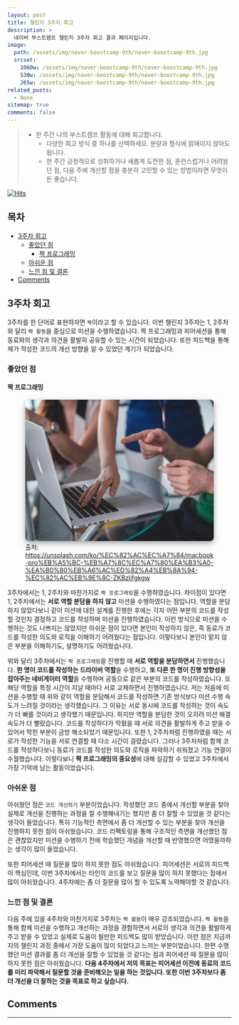 ```yaml
---
layout: post
title: 챌린지 3주차 회고
description: >
  네이버 부스트캠프 챌린지 3주차 회고 결과 페이지입니다.
image:
  path: /assets/img/naver-boostcamp-9th/naver-boostcamp-9th.jpg
  srcset:
    1060w: /assets/img/naver-boostcamp-9th/naver-boostcamp-9th.jpg
    530w: /assets/img/naver-boostcamp-9th/naver-boostcamp-9th.jpg
    265w: /assets/img/naver-boostcamp-9th/naver-boostcamp-9th.jpg
related_posts:
  - None
sitemap: true
comments: false
---
```


> - 한 주간 나의 부스트캠프 활동에 대해 회고합니다.
>   - 다양한 회고 방식 중 하나를 선택하세요. 분량과 형식에 얽매이지 않아도 됩니다.
>   - 한 주간 긍정적으로 성취하거나 새롭게 도전한 점, 혼란스럽거나 어려웠던 점, 다음 주에 개선할 점을 충분히 고민할 수 있는 방법이라면 무엇이든 좋습니다.

[![Hits](https://hits.seeyoufarm.com/api/count/incr/badge.svg?url=https%3A%2F%2Fhyunjinno.github.io%2Fnaver-boostcamp-9th%2F2024-08-02-challenge-day15%2F&count_bg=%2379C83D&title_bg=%23555555&icon=&icon_color=%23E7E7E7&title=hits&edge_flat=false)](https://hits.seeyoufarm.com)

<h2> 목차 </h2>

- [3주차 회고](#3주차-회고)
  - [좋았던 점](#좋았던-점)
    - [짝 프로그래밍](#짝-프로그래밍)
  - [아쉬운 점](#아쉬운-점)
  - [느낀 점 및 결론](#느낀-점-및-결론)
- [Comments](#comments)

## 3주차 회고

3주차를 한 단어로 표현하자면 `짝`이라고 할 수 있습니다. 이번 챌린지 3주차는 1, 2주차와 달리 `짝 활동`을 중심으로 미션을 수행하였습니다. 짝 프로그래밍과 피어세션을 통해 동료와의 생각과 의견을 활발히 공유할 수 있는 시간이 되었습니다. 또한 피드백을 통해 제가 작성한 코드의 개선 방향을 알 수 있었던 계기가 되었습니다.

### 좋았던 점

#### 짝 프로그래밍

<figure>
<img src="/assets/img/naver-boostcamp-9th/day15/pic1.jpg" alt="pic1" style="box-shadow: 0 4px 8px 0 rgba(0, 0, 0, 0.2), 0 6px 20px 0 rgba(0, 0, 0, 0.19); border-radius: 0.5rem"/>
<figcaption>출처: <a href="https://unsplash.com/ko/%EC%82%AC%EC%A7%84/macbook-pro%EB%A5%BC-%EB%A7%8C%EC%A7%80%EA%B3%A0-%EA%B0%80%EB%A6%AC%ED%82%A4%EB%8A%94-%EC%82%AC%EB%9E%8C-ZKBzlifgkgw">https://unsplash.com/ko/%EC%82%AC%EC%A7%84/macbook-pro%EB%A5%BC-%EB%A7%8C%EC%A7%80%EA%B3%A0-%EA%B0%80%EB%A6%AC%ED%82%A4%EB%8A%94-%EC%82%AC%EB%9E%8C-ZKBzlifgkgw</a></figcaption>
</figure>

3주차에서는 1, 2주차와 마찬가지로 `짝 프로그래밍`을 수행하였습니다. 차이점이 있다면 1, 2주차에서는 **서로 역할 분담을 하지 않고** 미션을 수행하였다는 점입니다. 역할을 분담하지 않았다보니 같이 미션에 대한 설계를 진행한 후에는 각자 어떤 부분의 코드를 작성할 것인지 결정하고 코드를 작성하며 미션을 진행하였습니다. 이런 방식으로 미션을 수행하는 것도 나쁘지는 않았지만 아쉬운 점이 있다면 본인이 작성하지 않은, 즉 동료가 코드를 작성한 의도와 로직을 이해하기 어려웠다는 점입니다. 이렇다보니 본인이 맡지 않은 부분을 이해하기도, 설명하기도 어려웠습니다.

위와 달리 3주차에서는 `짝 프로그래밍`을 진행할 때 **서로 역할을 분담하면서** 진행했습니다. **한 명이 코드를 작성하는 드라이버 역할**을 수행하고, **또 다른 한 명이 진행 방향성을 잡아주는 네비게이터 역할**을 수행하며 공동으로 같은 부분의 코드를 작성하였습니다. 또 해당 역할을 특정 시간이 지날 때마다 서로 교체하면서 진행하였습니다. 저는 처음에 미션을 수행할 때 위와 같이 역할을 분담해서 코드를 작성하면 기존 방식보다 미션 수행 속도가 느려질 것이라는 생각했습니다. 그 이유는 서로 동시에 코드를 작성하는 것이 속도가 더 빠를 것이라고 생각했기 때문입니다. 하지만 역할을 분담한 것이 오히려 미션 해결 속도가 더 빨랐습니다. 코드를 작성하다가 막혔을 때 서로 의견을 활발하게 주고 받을 수 있어서 막힌 부분이 금방 해소되었기 때문입니다. 또한 1, 2주차처럼 진행하였을 때는 서로가 작성한 기능을 서로 연결할 때 다소 시간이 걸렸습니다. 그러나 3주차처럼 함께 코드를 작성하다보니 동료가 코드를 작성한 의도와 로직을 파악하기 쉬워졌고 기능 연결이 수월했습니다. 이렇다보니 **짝 프로그래밍의 중요성**에 대해 실감할 수 있었고 3주차에서 가장 기억에 남는 활동이었습니다.

### 아쉬운 점

아쉬웠던 점은 `코드 개선하기` 부분이었습니다. 작성했던 코드 중에서 개선할 부분을 찾아 실제로 개선을 진행하는 과정을 잘 수행해내기는 했지만 좀 더 잘할 수 있었을 것 같다는 생각이 들었습니다. 특히 기능적인 측면에서 좀 더 개선할 수 있는 부분을 찾아 개선을 진행하지 못한 점이 아쉬웠습니다. 코드 리팩토링을 통해 구조적인 측면을 개선했던 점은 괜찮았지만 미션을 수행하기 전에 학습했던 개념을 개선할 때 반영했으면 어땠을까하는 생각이 많이 들었습니다.

또한 피어세션 때 질문을 많이 하지 못한 점도 아쉬웠습니다. 피어세션은 서로의 피드백이 핵심인데, 이번 3주차에서는 타인의 코드를 보고 질문을 많이 하지 못했다는 점에서 많이 아쉬웠습니다. 4주차에는 좀 더 질문을 많이 할 수 있도록 노력해야할 것 같습니다.

### 느낀 점 및 결론

다음 주에 있을 4주차와 마찬가지로 3주차는 `짝 활동`이 매우 강조되었습니다. `짝 활동`을 통해 함께 미션을 수행하고 개선하는 과정을 경험하면서 서로의 생각과 의견을 활발하게 주고 받을 수 있었고 실제로 도움이 될만한 피드백도 많이 받았습니다. 이런 점은 지금까지의 챌린지 과정 중에서 가장 도움이 많이 되었다고 느끼는 부분이었습니다. 한편 수행했던 미션 결과를 좀 더 개선을 잘할 수 있었을 것 같다는 점과 피어세션 때 질문을 많이 하지 못한 점은 아쉬웠습니다. **다음 4주차에서 저의 목표는 피어세션 이전에 동료의 코드를 미리 파악해서 질문할 것을 준비해오는 일을 하는 것입니다. 또한 이번 3주차보다 좀 더 개선을 더 잘하는 것을 목표로 하고 싶습니다.**

## Comments

<hr />
<script
  src="https://utteranc.es/client.js"
  repo="HyunJinNo/HyunJinNo.github.io"
  issue-term="pathname"
  theme="github-light"
  crossorigin="anonymous"
  async
></script>
